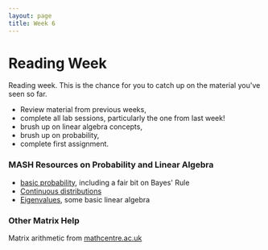 ```yaml
---
layout: page
title: Week 6
---
```


Reading Week
============

Reading week. This is the chance for you to catch up on the material
you've seen so far.

-   Review material from previous weeks,
-   complete all lab sessions, particularly the one from last week!
-   brush up on linear algebra concepts,
-   brush up on probability,
-   complete first assignment.

### MASH Resources on Probability and Linear Algebra

-   [basic
    probability](http://www.sheffield.ac.uk/mash/statistics2/basicprob),
    including a fair bit on Bayes' Rule
-   [Continuous
    distributions](http://www.sheffield.ac.uk/mash/statistics2/contprob)
-   [Eigenvalues](http://www.sheffield.ac.uk/mash/mathematics/eigenvalues),
    some basic linear algebra

### Other Matrix Help

Matrix arithmetic from
[mathcentre.ac.uk](http://www.mathcentre.ac.uk/students/topics/matrices/matrix-arithmetic/)

